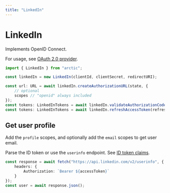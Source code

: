 ```yaml
---
title: "LinkedIn"
---
```


# LinkedIn

Implements OpenID Connect.

For usage, see [OAuth 2.0 provider](/guides/oauth2).

```ts
import { LinkedIn } from "arctic";

const linkedIn = new LinkedIn(clientId, clientSecret, redirectURI);
```

```ts
const url: URL = await linkedIn.createAuthorizationURL(state, {
	// optional
	scopes // "openid" always included
});
const tokens: LinkedInTokens = await linkedIn.validateAuthorizationCode(code);
const tokens: LinkedInTokens = await linkedIn.refreshAccessToken(refreshToken);
```

## Get user profile

Add the `profile` scopes, and optionally add the `email` scopes to get user email.

Parse the ID token or use the `userinfo` endpoint. See [ID token claims](https://learn.microsoft.com/en-us/linkedin/consumer/integrations/self-serve/sign-in-with-linkedin-v2#response-body-schema).

```ts
const response = await fetch("https://api.linkedin.com/v2/userinfo", {
	headers: {
		Authorization: `Bearer ${accessToken}`
	}
});
const user = await response.json();
```
